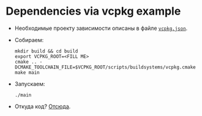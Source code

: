 # Dependencies via vcpkg example

* Необходимые проекту зависимости описаны в файле [`vcpkg.json`](./vcpkg.json).

* Собираем:

  ```shell
  mkdir build && cd build
  export VCPKG_ROOT=<FILL ME>
  cmake .. -DCMAKE_TOOLCHAIN_FILE=$VCPKG_ROOT/scripts/buildsystems/vcpkg.cmake
  make main
  ```

* Запускаем:

  ```shell
  ./main
  ```

* Откуда код? 
  [Отсюда](https://github.com/conan-io/examples/tree/master/libraries/dear-imgui/basic).
